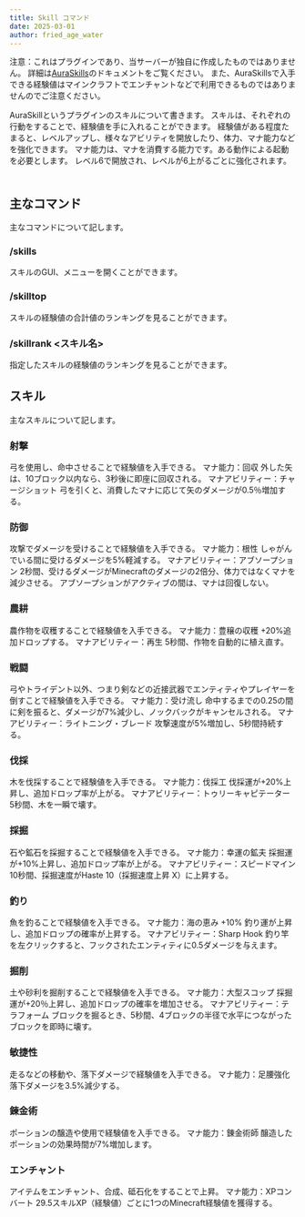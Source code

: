 ```yaml
---
title: Skill コマンド
date: 2025-03-01
author: fried_age_water
---
```


注意：これはプラグインであり、当サーバーが独自に作成したものではありません。
詳細は[AuraSkills](https://wiki.aurelium.dev/auraskills)のドキュメントをご覧ください。
また、AuraSkillsで入手できる経験値はマインクラフトでエンチャントなどで利用できるものではありませんのでご注意ください。

AuraSkillというプラグインのスキルについて書きます。
スキルは、それぞれの行動をすることで、経験値を手に入れることができます。
経験値がある程度たまると、レベルアップし、様々なアビリティを開放したり、体力、マナ能力などを強化できます。
マナ能力は、マナを消費する能力です。ある動作による起動を必要とします。
レベル6で開放され、レベルが6上がるごとに強化されます。
　　　　　　　　　　　　　　　　　　　　　　　　　　　　　　　　　　　　　　　　　　　　　　　　　　　　　　　
## 主なコマンド
主なコマンドについて記します。

### /skills
スキルのGUI、メニューを開くことができます。

### /skilltop
スキルの経験値の合計値のランキングを見ることができます。

### /skillrank <スキル名>
指定したスキルの経験値のランキングを見ることができます。

## スキル
主なスキルについて記します。

### 射撃
弓を使用し、命中させることで経験値を入手できる。
マナ能力：回収
外した矢は、10ブロック以内なら、3秒後に即座に回収される。
マナアビリティー：チャージショット
弓を引くと、消費したマナに応じて矢のダメージが0.5％増加する。

### 防御
攻撃でダメージを受けることで経験値を入手できる。
マナ能力：根性
しゃがんでいる間に受けるダメージを5%軽減する。
マナアビリティー：アブソープション
2秒間、受けるダメージがMinecraftのダメージの2倍分、体力ではなくマナを減少させる。
アブソープションがアクティブの間は、マナは回復しない。

### 農耕
農作物を収穫することで経験値を入手できる。
マナ能力：豊穣の収穫
+20%追加ドロップする。
マナアビリティー：再生
5秒間、作物を自動的に植え直す。

### 戦闘
弓やトライデント以外、つまり剣などの近接武器でエンティティやプレイヤーを倒すことで経験値を入手できる。
マナ能力：受け流し
命中するまでの0.25の間に剣を振ると、ダメージが7%減少し、ノックバックがキャンセルされる。
マナアビリティー：ライトニング・ブレード
攻撃速度が5%増加し、5秒間持続する。

### 伐採
木を伐採することで経験値を入手できる。
マナ能力：伐採工
伐採運が+20%上昇し、追加ドロップ率が上がる。
マナアビリティー：トゥリーキャピテーター
5秒間、木を一瞬で壊す。

### 採掘
石や鉱石を採掘することで経験値を入手できる。
マナ能力：幸運の鉱夫
採掘運が+10%上昇し、追加ドロップ率が上がる。
マナアビリティー：スピードマイン
10秒間、採掘速度がHaste 10（採掘速度上昇 X）に上昇する。

### 釣り
魚を釣ることで経験値を入手できる。
マナ能力：海の恵み
+10% 釣り運が上昇し、追加ドロップの確率が上昇する。
マナアビリティー：Sharp Hook
釣り竿を左クリックすると、フックされたエンティティに0.5ダメージを与えます。

### 掘削
土や砂利を掘削することで経験値を入手できる。
マナ能力：大型スコップ
採掘運が+20％上昇し、追加ドロップの確率を増加させる。
マナアビリティー：テラフォーム
ブロックを掘るとき、5秒間、4ブロックの半径で水平につながったブロックを即時に壊す。

### 敏捷性
走るなどの移動や、落下ダメージで経験値を入手できる。
マナ能力：足腰強化
落下ダメージを3.5%減少する。

### 錬金術
ポーションの醸造や使用で経験値を入手できる。
マナ能力：錬金術師
醸造したポーションの効果時間が7%増加します。

### エンチャント
アイテムをエンチャント、合成、砥石化をすることで上昇。
マナ能力：XPコンバート
29.5スキルXP（経験値）ごとに1つのMinecraft経験値を獲得する。